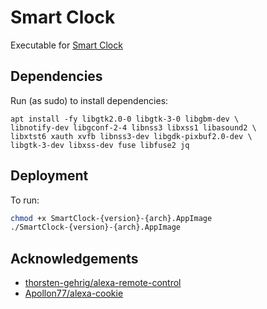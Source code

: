 # Smart Clock

Executable for [Smart Clock](https://www.smart-clock.co.uk)

## Dependencies

Run (as sudo) to install dependencies:

```
apt install -fy libgtk2.0-0 libgtk-3-0 libgbm-dev \
libnotify-dev libgconf-2-4 libnss3 libxss1 libasound2 \
libxtst6 xauth xvfb libnss3-dev libgdk-pixbuf2.0-dev \
libgtk-3-dev libxss-dev fuse libfuse2 jq
```

## Deployment

To run:

```bash
chmod +x SmartClock-{version}-{arch}.AppImage
./SmartClock-{version}-{arch}.AppImage
```

## Acknowledgements

- [thorsten-gehrig/alexa-remote-control](https://github.com/thorsten-gehrig/alexa-remote-control)
- [Apollon77/alexa-cookie](https://github.com/Apollon77/alexa-cookie)
